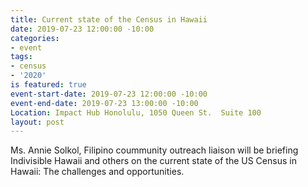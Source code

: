 ```yaml
---
title: Current state of the Census in Hawaii
date: 2019-07-23 12:00:00 -10:00
categories:
- event
tags:
- census
- '2020'
is featured: true
event-start-date: 2019-07-23 12:00:00 -10:00
event-end-date: 2019-07-23 13:00:00 -10:00
Location: Impact Hub Honolulu, 1050 Queen St.  Suite 100
layout: post
---
```


Ms. Annie Solkol, Filipino coummunity outreach liaison will be briefing Indivisible Hawaii and others on the current state of the US Census in Hawaii: The challenges and opportunities.